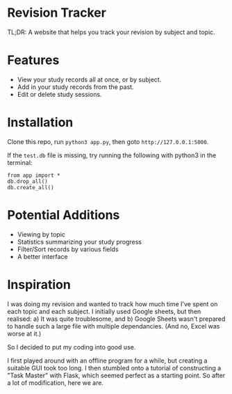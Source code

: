# Revision Tracker
TL;DR: A website that helps you track your revision by subject and topic.

# Features
- View your study records all at once, or by subject.
- Add in your study records from the past.
- Edit or delete study sessions.

# Installation
Clone this repo, run `python3 app.py`, then goto `http://127.0.0.1:5000`.

If the `test.db` file is missing, try running the following with python3 in the terminal:
```
from app import *
db.drop_all()
db.create_all()
```

# Potential Additions
- Viewing by topic
- Statistics summarizing your study progress
- Filter/Sort records by various fields
- A better interface

# Inspiration
I was doing my revision and wanted to track how much time I've spent on each topic and each subject. I initially used Google sheets, but then realised:
a) It was quite troublesome, and
b) Google Sheets wasn't prepared to handle such a large file with multiple dependancies.
(And no, Excel was worse at it.)

So I decided to put my coding into good use.

I first played around with an offline program for a while, but creating a suitable GUI took too long. I then stumbled onto a tutorial of constructing a "Task Master" with Flask, which seemed perfect as a starting point. So after a lot of modification, here we are.
